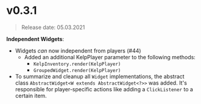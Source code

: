# v0.3.1
> Release date: 05.03.2021

**Independent Widgets**:
* Widgets _can_ now independent from players (#44)
  * Added an additional KelpPlayer parameter to the following methods:
    - `KelpInventory.render(KelpPlayer)`
    - `GroupedWidget.render(KelpPlayer)`
* To summarize and cleanup all `Widget` implementations, the abstract class `AbstractWidget<W extends AbstractWidget<?>>` was added. It's responsible for player-specific actions like adding a `ClickListener` to a certain item.